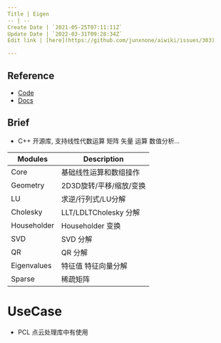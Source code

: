 ```yaml
---
Title | Eigen
-- | --
Create Date | `2021-05-25T07:11:11Z`
Update Date | `2022-03-31T09:28:34Z`
Edit link | [here](https://github.com/junxnone/aiwiki/issues/303)

---
```

## Reference
- [Code](https://gitlab.com/libeigen/eigen)
- [Docs](https://eigen.tuxfamily.org/index.php?title=Main_Page)

## Brief
- C++ 开源库, 支持线性代数运算 矩阵 矢量 运算 数值分析...

Modules | Description
-- | -- 
Core | 基础线性运算和数组操作
Geometry | 2D3D旋转/平移/缩放/变换
LU |求逆/行列式/LU分解
Cholesky | LLT/LDLTCholesky 分解
Householder | Householder 变换
SVD | SVD 分解
QR | QR 分解
Eigenvalues | 特征值 特征向量分解
Sparse | 稀疏矩阵

# UseCase
- PCL 点云处理库中有使用
